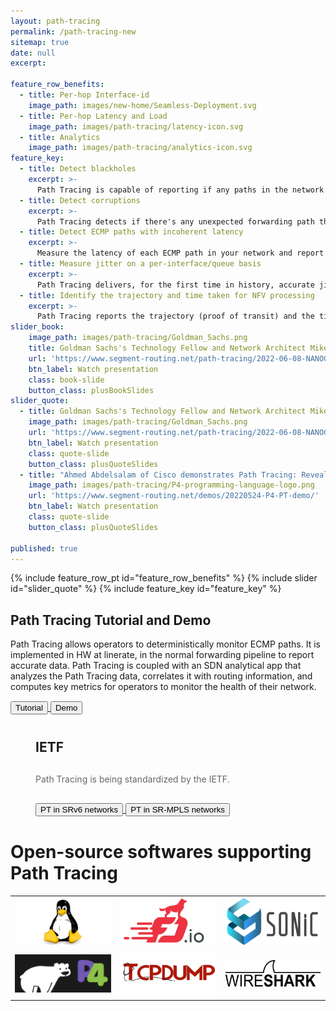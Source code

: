 ```yaml
---
layout: path-tracing
permalink: /path-tracing-new
sitemap: true
date: null
excerpt:

feature_row_benefits: 
  - title: Per-hop Interface-id
    image_path: images/new-home/Seamless-Deployment.svg
  - title: Per-hop Latency and Load
    image_path: images/path-tracing/latency-icon.svg
  - title: Analytics
    image_path: images/path-tracing/analytics-icon.svg
feature_key: 
  - title: Detect blackholes
    excerpt: >-
      Path Tracing is capable of reporting if any paths in the network are blackholing trafic. 
  - title: Detect corruptions
    excerpt: >-
      Path Tracing detects if there's any unexpected forwarding path that doesn't match the control plane. 
  - title: Detect ECMP paths with incoherent latency
    excerpt: >-
      Measure the latency of each ECMP path in your network and report any path with a non-coherent latency with respect to the others. 
  - title: Measure jitter on a per-interface/queue basis
    excerpt: >-
      Path Tracing delivers, for the first time in history, accurate jitter measurements in the live WAN!
  - title: Identify the trajectory and time taken for NFV processing
    excerpt: >-
      Path Tracing reports the trajectory (proof of transit) and the time taken overall to execute that service chain.
slider_book:
    image_path: images/path-tracing/Goldman_Sachs.png
    title: Goldman Sachs's Technology Fellow and Network Architect Mike Valentine presents Path Tracing at NANOG85
    url: 'https://www.segment-routing.net/path-tracing/2022-06-08-NANOG85-path-tracing/'
    btn_label: Watch presentation
    class: book-slide
    button_class: plusBookSlides
slider_quote: 
  - title: Goldman Sachs's Technology Fellow and Network Architect Mike Valentine present Path Tracing at NANOG85
    image_path: images/path-tracing/Goldman_Sachs.png
    url: 'https://www.segment-routing.net/path-tracing/2022-06-08-NANOG85-path-tracing/'
    btn_label: Watch presentation
    class: quote-slide
    button_class: plusQuoteSlides
  - title: "Ahmed Abdelsalam of Cisco demonstrates Path Tracing: Revealing the Unknowns about ECMP"
    image_path: images/path-tracing/P4-programming-language-logo.png
    url: 'https://www.segment-routing.net/demos/20220524-P4-PT-demo/'
    btn_label: Watch presentation
    class: quote-slide
    button_class: plusQuoteSlides

published: true
---
```

{% include feature_row_pt id="feature_row_benefits" %}
{% include slider id="slider_quote" %}
{% include feature_key id="feature_key" %}


<div style="clear: both;"></div>

<div class="feature-keys">
  <div class="container feature-keys-content">
    <h2 class="section-title white">Path Tracing Tutorial and Demo</h2>
    <div class="section-description white" style="margin-bottom:15px;">
Path Tracing allows operators to deterministically monitor ECMP paths. It is implemented in HW at linerate, in the normal forwarding pipeline to report accurate data. 
Path Tracing is coupled with an SDN analytical app that analyzes the Path Tracing data, correlates it with routing information, and computes key metrics for operators to monitor the health of their network.  
    </div>
      <a href="{{ 'path-tracing/pt-tutorial' | base_url }}" target="_blank">
        <button>Tutorial </button>
      </a>
      <a href="{{ 'path-tracing/pt-demo-ecmp' | base_url }}" target="_blank">
        <button>Demo </button>
      </a>
  </div>
</div>


<div style="margin: 40px">
  <div class="container feature-keys-content">
    <h2 class="section-title blue">IETF</h2>
    <div style="margin-bottom:30px; margin-top:30px; color:#676767" class="section-description-pt-ietf">
Path Tracing is being standardized by the IETF.
    </div>
      <a href="https://datatracker.ietf.org/doc/draft-filsfils-spring-path-tracing/" target="_blank">
        <button>PT in SRv6 networks </button>
      </a>
      <a href="https://datatracker.ietf.org/doc/draft-filsfils-spring-path-tracing-srmpls/" target="_blank">
        <button>PT in SR-MPLS networks </button>
      </a>
  </div>
</div>


<div class="hero-block" style="background-image: url('images/new-design/SR-Background-Image-2.png');">
  <div class="container">
    <h1 class="large-hero-title">Open-source softwares supporting Path Tracing</h1>
  </div>
</div>
<table style="margin-left: auto; margin-right: auto">
  <tr>
    <td><img src="images/open-software/linux.png" width="300"></td>
    <td><img src="images/open-software/vpp.png" width="300"></td>
    <td><img src="images/open-software/sonic.png" width="300"></td>
  </tr>
  <tr>
    <td><img src="images/open-software/p4.png" width="300"></td>
    <td><img src="images/open-software/tcpdump.jpeg" width="300"></td>
    <td><img src="images/open-software/wireshark.png" width="300" ></td>
  </tr>
</table>


<div style="clear: both;"></div>

